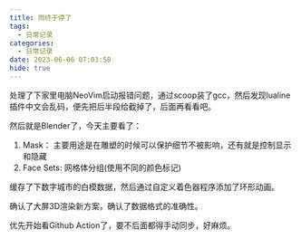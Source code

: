 ```yaml
---
title: 雨终于停了
tags:
  - 日常记录
categories:
  - 日常记录
date: 2023-06-06 07:03:58
hide: true
---
```


处理了下家里电脑NeoVim启动报错问题，通过scoop装了gcc，然后发现lualine插件中文会乱码，便先把后半段给截掉了，后面再看看吧。

然后就是Blender了，今天主要看了：

  1. Mask： 主要用途是在雕塑的时候可以保护细节不被影响，还有就是控制显示和隐藏
  2. Face Sets: 网格体分组(使用不同的颜色标记)

缓存了下数字城市的白模数据，然后通过自定义着色器程序添加了环形动画。

确认了大屏3D渲染新方案，确认了数据格式的准确性。

优先开始看Github Action了，要不后面都得手动同步，好麻烦。
